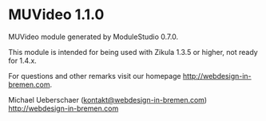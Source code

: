 MUVideo 1.1.0
===========================

MUVideo module generated by ModuleStudio 0.7.0.

This module is intended for being used with Zikula 1.3.5 or higher, not ready for 1.4.x.

For questions and other remarks visit our homepage http://webdesign-in-bremen.com.

Michael Ueberschaer (kontakt@webdesign-in-bremen.com)
http://webdesign-in-bremen.com
